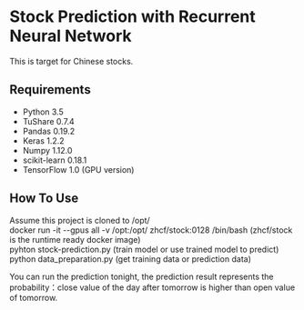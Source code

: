 # Stock Prediction with Recurrent Neural Network
 
This is target for Chinese stocks. 

## Requirements

- Python 3.5
- TuShare 0.7.4
- Pandas 0.19.2
- Keras 1.2.2
- Numpy 1.12.0
- scikit-learn 0.18.1
- TensorFlow 1.0 (GPU version)

## How To Use
Assume this project is cloned to /opt/  
docker run -it --gpus all -v /opt:/opt/ zhcf/stock:0128 /bin/bash (zhcf/stock is the runtime ready docker image)   
pyhton stock-prediction.py  (train model or use trained model to predict)   
python data_preparation.py (get training data or prediction data)   

You can run the prediction tonight, the prediction result represents the probability：close value of the day after tomorrow is higher than open  value of tomorrow.
